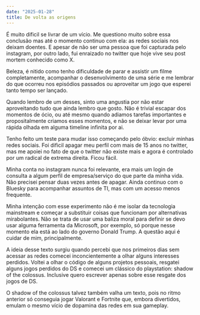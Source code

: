 ```yaml
---
date: "2025-01-28"
title: De volta as origens
---
```


É muito dificil se livrar de um vício. Me questiono muito sobre essa conclusão mas até o momento continuo com ela: as redes sociais nos deixam doentes. E apesar de não ser uma pessoa que foi capturada pelo instagram, por outro lado, fui enraizado no twitter que hoje vive seu post mortem conhecido como X. 

Beleza, é nitido como tenho dificuldade de parar e assistir um filme completamente, acompanhar o desenvolvimento de uma série e me lembrar do que ocorreu nos episódios passados ou aproveitar um jogo que esperei tanto tempo ser lançado. 

Quando lembro de um desses, sinto uma angustia por não estar aproveitando tudo que ainda lembro que gosto. Não é trivial escapar dos momentos de ócio, ou até mesmo quando adiamos tarefas importantes e propositalmente criamos esses momentos, e não se deixar levar por uma rápida olhada em alguma timeline infinita por ai.

Tenho feito um teste para mudar isso começando pelo óbvio: excluir minhas redes sociais. Foi dificil apagar meu perfil com mais de 15 anos no twitter, mas me apoiei no fato de que o twitter não existe mais e agora é controlado por um radical de extrema direita. Ficou fácil. 

Minha conta no instagram nunca foi relevante, era mais um login de consulta a algum perfil de empresa/serviço do que parte da minha vida. Não precisei pensar duas vezes antes de apagar. Ainda continuo com o Bluesky para acompanhar assuntos de TI, mas com um acesso menos frequente. 

Minha intenção com esse experimento não é me isolar da tecnologia mainstream e começar a substituir coisas que funcionam por alternativas mirabolantes. Não se trata de usar uma baliza moral para definir se devo usar alguma ferramenta da Microsoft, por exemplo, só porque nesse momento ela está ao lado do governo Donald Trump. A questão aqui é cuidar de mim, principalmente. 

A ideia desse texto surgiu quando percebi que nos primeiros dias sem acessar as redes comecei inconcientemente a olhar alguns interesses perdidos. Voltei a olhar o código de alguns projetos pessoais, resgatei alguns jogos perdidos do DS e comecei um clássico do playstation: shadow of the colossus. Inclusive quero escrever apenas sobre esse resgate dos jogos de DS. 

O shadow of the colossus talvez também valha um texto, pois no ritmo anterior  só conseguia jogar Valorant e Fortnite que, embora divertidos, emulam o mesmo vício de dopamina das redes em sua gameplay. 

